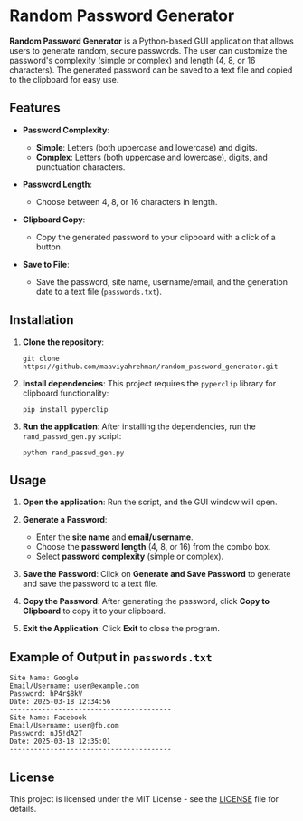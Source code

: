 # Random Password Generator

**Random Password Generator** is a Python-based GUI application that allows users to generate random, secure passwords. The user can customize the password's complexity (simple or complex) and length (4, 8, or 16 characters). The generated password can be saved to a text file and copied to the clipboard for easy use.

## Features

- **Password Complexity**: 
  - **Simple**: Letters (both uppercase and lowercase) and digits.
  - **Complex**: Letters (both uppercase and lowercase), digits, and punctuation characters.
  
- **Password Length**: 
  - Choose between 4, 8, or 16 characters in length.
  
- **Clipboard Copy**: 
  - Copy the generated password to your clipboard with a click of a button.
  
- **Save to File**: 
  - Save the password, site name, username/email, and the generation date to a text file (`passwords.txt`).

## Installation

1. **Clone the repository**:
   ```
   git clone https://github.com/maaviyahrehman/random_password_generator.git
   ```

2. **Install dependencies**:
   This project requires the `pyperclip` library for clipboard functionality:
   ```
   pip install pyperclip
   ```

3. **Run the application**:
   After installing the dependencies, run the `rand_passwd_gen.py` script:
   ```
   python rand_passwd_gen.py
   ```

## Usage

1. **Open the application**:
   Run the script, and the GUI window will open.

2. **Generate a Password**:
   - Enter the **site name** and **email/username**.
   - Choose the **password length** (4, 8, or 16) from the combo box.
   - Select **password complexity** (simple or complex).

3. **Save the Password**:
   Click on **Generate and Save Password** to generate and save the password to a text file.

4. **Copy the Password**:
   After generating the password, click **Copy to Clipboard** to copy it to your clipboard.

5. **Exit the Application**:
   Click **Exit** to close the program.

## Example of Output in `passwords.txt`

```
Site Name: Google
Email/Username: user@example.com
Password: hP4r$8kV
Date: 2025-03-18 12:34:56
----------------------------------------
Site Name: Facebook
Email/Username: user@fb.com
Password: nJ5!dA2T
Date: 2025-03-18 12:35:01
----------------------------------------
```

## License

This project is licensed under the MIT License - see the [LICENSE](LICENSE) file for details.
